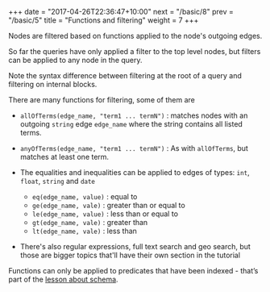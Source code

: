 +++
date = "2017-04-26T22:36:47+10:00"
next = "/basic/8"
prev = "/basic/5"
title = "Functions and filtering"
weight = 7
+++

Nodes are filtered based on functions applied to the node's outgoing edges.

So far the queries have only applied a filter to the top level nodes,
but filters can be applied to any node in the query.

Note the syntax difference between filtering at the root of a query and filtering on internal blocks.

There are many functions for filtering, some of them are


* `allOfTerms(edge_name, "term1 ... termN")` : matches nodes with
an outgoing `string` edge `edge_name` where the string contains all
listed terms.

* `anyOfTerms(edge_name, "term1 ... termN")` : As with `allOfTerms`,
but matches at least one term.

* The equalities and inequalities can be applied to edges of types:
  `int`, `float`, `string` and `date`
  * `eq(edge_name, value)` : equal to
  * `ge(edge_name, vale)` : greater than or equal to
  * `le(edge_name, value)` : less than or equal to
  * `gt(edge_name, vale)` : greater than
  * `lt(edge_name, vale)` : less than

* There's also regular expressions, full text search and geo search,
  but those are bigger topics that'll have their own section in the tutorial

Functions can only be applied to predicates that have been indexed -
that’s part of the [lesson about schema](/schema/1).
